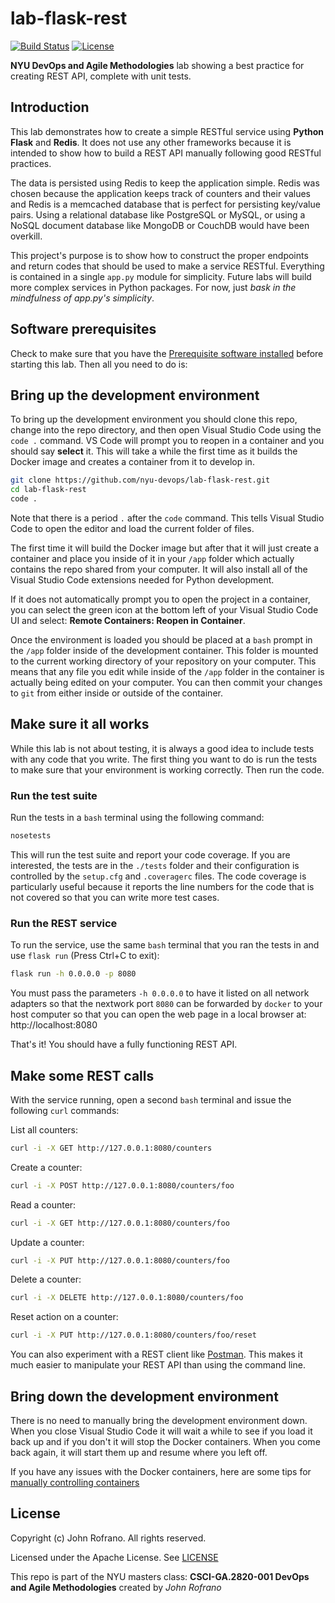 # lab-flask-rest

[![Build Status](https://github.com/nyu-devops/lab-flask-rest/actions/workflows/workflow.yml/badge.svg)](https://github.com/nyu-devops/lab-flask-rest/actions)
[![License](https://img.shields.io/badge/License-Apache_2.0-blue.svg)](https://opensource.org/licenses/Apache-2.0)

**NYU DevOps and Agile Methodologies** lab showing a best practice for creating REST API, complete with unit tests.

## Introduction

This lab demonstrates how to create a simple RESTful service using **Python Flask** and **Redis**. It does not use any other frameworks because it is intended to show how to build a REST API manually following good RESTful practices.

The data is persisted using Redis to keep the application simple. Redis was chosen because the application keeps track of counters and their values and Redis is a memcached database that is perfect for persisting key/value pairs. Using a relational database like PostgreSQL or MySQL, or using a NoSQL document database like MongoDB or CouchDB would have been overkill.

This project's purpose is to show how to construct the proper endpoints and return codes that should be used to make a service RESTful. Everything is contained in a single `app.py` module for simplicity. Future labs will build more complex services in Python packages. For now, just *bask in the mindfulness of app.py's simplicity*.

## Software prerequisites

Check to make sure that you have the [Prerequisite software installed](docs/software-prerequisites.md) before starting this lab. Then all you need to do is:

## Bring up the development environment

To bring up the development environment you should clone this repo, change into the repo directory, and then open Visual Studio Code using the `code .` command. VS Code will prompt you to reopen in a container and you should say **select** it. This will take a while the first time as it builds the Docker image and creates a container from it to develop in.

```bash
git clone https://github.com/nyu-devops/lab-flask-rest.git
cd lab-flask-rest
code .
```

Note that there is a period `.` after the `code` command. This tells Visual Studio Code to open the editor and load the current folder of files.

The first time it will build the Docker image but after that it will just create a container and place you inside of it in your `/app` folder which actually contains the repo shared from your computer. It will also install all of the Visual Studio Code extensions needed for Python development.

If it does not automatically prompt you to open the project in a container, you can select the green icon at the bottom left of your Visual Studio Code UI and select: **Remote Containers: Reopen in Container**.

Once the environment is loaded you should be placed at a `bash` prompt in the `/app` folder inside of the development container. This folder is mounted to the current working directory of your repository on your computer. This means that any file you edit while inside of the `/app` folder in the container is actually being edited on your computer. You can then commit your changes to `git` from either inside or outside of the container.

## Make sure it all works

While this lab is not about testing, it is always a good idea to include tests with any code that you write. The first thing you want to do is run the tests to make sure that your environment is working correctly. Then run the code.

### Run the test suite

Run the tests in a `bash` terminal using the following command:

```bash
nosetests
```

This will run the test suite and report your code coverage. If you are interested, the tests are in the `./tests` folder and their configuration is controlled by the `setup.cfg` and `.coveragerc` files. The code coverage is particularly useful because it reports the line numbers for the code that is not covered so that you can write more test cases.

### Run the REST service

To run the service, use the same `bash` terminal that you ran the tests in and use `flask run` (Press Ctrl+C to exit):

```bash
flask run -h 0.0.0.0 -p 8080
```

You must pass the parameters `-h 0.0.0.0` to have it listed on all network adapters so that the nextwork port `8080` can be forwarded by `docker` to your host computer so that you can open the web page in a local browser at: http://localhost:8080

That's it! You should have a fully functioning REST API.

## Make some REST calls

With the service running, open a second `bash` terminal and issue the following `curl` commands:

List all counters:

```bash
curl -i -X GET http://127.0.0.1:8080/counters
```

Create a counter:

```bash
curl -i -X POST http://127.0.0.1:8080/counters/foo
```

Read a counter:

```bash
curl -i -X GET http://127.0.0.1:8080/counters/foo
```

Update a counter:

```bash
curl -i -X PUT http://127.0.0.1:8080/counters/foo
```

Delete a counter:

```bash
curl -i -X DELETE http://127.0.0.1:8080/counters/foo
```

Reset action on a counter:

```bash
curl -i -X PUT http://127.0.0.1:8080/counters/foo/reset
```

You can also experiment with a REST client like [Postman](https://www.postman.com). This makes it much easier to manipulate your REST API than using the command line.

## Bring down the development environment

There is no need to manually bring the development environment down. When you close Visual Studio Code it will wait a while to see if you load it back up and if you don't it will stop the Docker containers. When you come back again, it will start them up and resume where you left off.

If you have any issues with the Docker containers, here are some tips for [manually controlling containers](docs/software-prerequisites.md#some-docker-commands-for-manual-control)

## License

Copyright (c) John Rofrano. All rights reserved.

Licensed under the Apache License. See [LICENSE](LICENSE)

This repo is part of the NYU masters class: **CSCI-GA.2820-001 DevOps and Agile Methodologies** created by *John Rofrano*